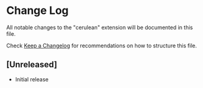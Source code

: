 # Change Log
All notable changes to the "cerulean" extension will be documented in this file.

Check [Keep a Changelog](http://keepachangelog.com/) for recommendations on how to structure this file.

## [Unreleased]
- Initial release
